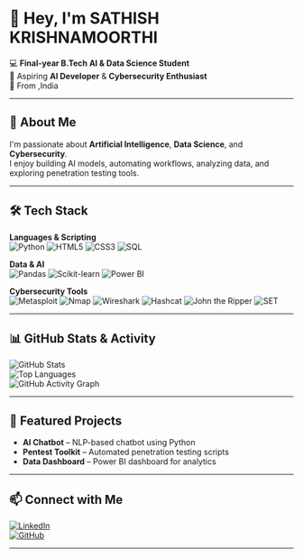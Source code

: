 # 👋 Hey, I'm SATHISH KRISHNAMOORTHI

💻 **Final-year B.Tech AI & Data Science Student**  
🚀 Aspiring **AI Developer** & **Cybersecurity Enthusiast**  
📍 From ,India

---

## 🚀 About Me
I'm passionate about **Artificial Intelligence**, **Data Science**, and **Cybersecurity**.  
I enjoy building AI models, automating workflows, analyzing data, and exploring penetration testing tools.  

---

## 🛠️ Tech Stack

**Languages & Scripting**  
![Python](https://img.shields.io/badge/Python-3776AB?style=for-the-badge&logo=python&logoColor=white)
![HTML5](https://img.shields.io/badge/HTML5-E34F26?style=for-the-badge&logo=html5&logoColor=white)
![CSS3](https://img.shields.io/badge/CSS3-1572B6?style=for-the-badge&logo=css3&logoColor=white)
![SQL](https://img.shields.io/badge/SQL-003B57?style=for-the-badge&logo=postgresql&logoColor=white)

**Data & AI**  
![Pandas](https://img.shields.io/badge/Pandas-150458?style=for-the-badge&logo=pandas&logoColor=white)
![Scikit-learn](https://img.shields.io/badge/Scikit--Learn-F7931E?style=for-the-badge&logo=scikit-learn&logoColor=white)
![Power BI](https://img.shields.io/badge/Power%20BI-F2C811?style=for-the-badge&logo=powerbi&logoColor=black)

**Cybersecurity Tools**  
![Metasploit](https://img.shields.io/badge/Metasploit-000000?style=for-the-badge&logo=metasploit&logoColor=white)
![Nmap](https://img.shields.io/badge/Nmap-00457C?style=for-the-badge&logo=nmap&logoColor=white)
![Wireshark](https://img.shields.io/badge/Wireshark-1679A7?style=for-the-badge&logo=wireshark&logoColor=white)
![Hashcat](https://img.shields.io/badge/Hashcat-800000?style=for-the-badge)
![John the Ripper](https://img.shields.io/badge/John%20the%20Ripper-000000?style=for-the-badge)
![SET](https://img.shields.io/badge/Social%20Engineering%20Toolkit-FF0000?style=for-the-badge)

---

## 📊 GitHub Stats & Activity

![GitHub Stats](https://github-readme-stats.vercel.app/api?username=YourGitHubUsername&show_icons=true&theme=radical)  
![Top Languages](https://github-readme-stats.vercel.app/api/top-langs/?username=YourGitHubUsername&layout=compact&theme=radical)  
![GitHub Activity Graph](https://github-readme-activity-graph.vercel.app/graph?username=YourGitHubUsername&theme=react-dark)

---

## 📂 Featured Projects

- **AI Chatbot** – NLP-based chatbot using Python  
- **Pentest Toolkit** – Automated penetration testing scripts  
- **Data Dashboard** – Power BI dashboard for analytics

---

## 📫 Connect with Me

[![LinkedIn](https://img.shields.io/badge/LinkedIn-0A66C2?style=for-the-badge&logo=linkedin&logoColor=white)](https://www.linkedin.com/in/sathish-k-6a9284331)  
[![GitHub](https://img.shields.io/badge/GitHub-171515?style=for-the-badge&logo=github&logoColor=white)](https://github.com/YourGitHubUsername)

---
